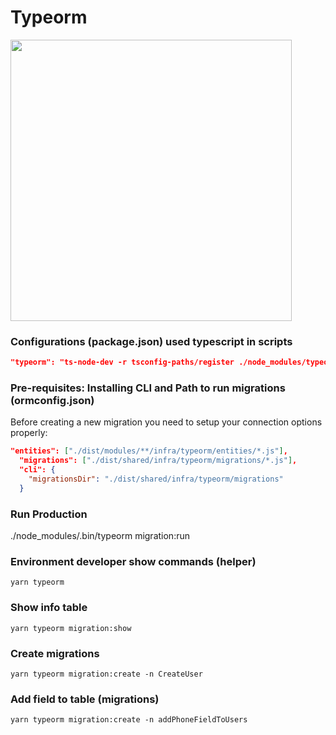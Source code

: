 # Typeorm
<img src="https://miro.medium.com/max/683/1*XzJfDO6t-nCRqrWqv64t-g.png" width="450px">

### Configurations (package.json) used typescript in scripts
```json
"typeorm": "ts-node-dev -r tsconfig-paths/register ./node_modules/typeorm/cli.js",
```

### Pre-requisites: Installing CLI and Path to run migrations (ormconfig.json)
Before creating a new migration you need to setup your connection options properly:
```json
"entities": ["./dist/modules/**/infra/typeorm/entities/*.js"],
  "migrations": ["./dist/shared/infra/typeorm/migrations/*.js"],
  "cli": {
    "migrationsDir": "./dist/shared/infra/typeorm/migrations"
  }
```

### Run Production
./node_modules/.bin/typeorm migration:run

### Environment developer show commands (helper)
```
yarn typeorm 
```

### Show info table
```
yarn typeorm migration:show
```
### Create migrations
```
yarn typeorm migration:create -n CreateUser
```
### Add field to table (migrations)
```
yarn typeorm migration:create -n addPhoneFieldToUsers
```
